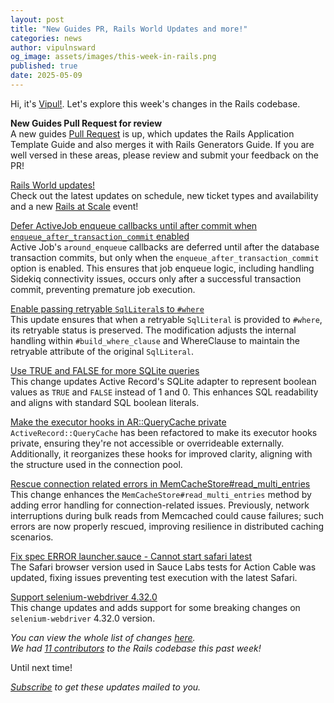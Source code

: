 ```yaml
---
layout: post
title: "New Guides PR, Rails World Updates and more!"
categories: news
author: vipulnsward
og_image: assets/images/this-week-in-rails.png
published: true
date: 2025-05-09
---
```


Hi, it's [Vipul!](https://www.saeloun.com/team/vipul/). Let's explore this week's changes in the Rails codebase.

**New Guides Pull Request for review**  
A new guides [Pull Request](https://github.com/rails/rails/pull/55020) is up, which updates the Rails Application Template Guide and also merges it with Rails Generators Guide.
If you are well versed in these areas, please review and submit your feedback on the PR!

[Rails World updates!](https://rubyonrails.org/2025/5/6/rails-world-2025-two-big-updates)  
Check out the latest updates on schedule, new ticket types and availability and a new [Rails at Scale](https://rubyonrails.org/world/2025/rails_at_scale) event!

[Defer ActiveJob enqueue callbacks until after commit when `enqueue_after_transaction_commit` enabled](https://github.com/rails/rails/pull/55004)  
Active Job's `around_enqueue` callbacks are deferred until after the database transaction commits, but only when the `enqueue_after_transaction_commit` option is enabled. 
This ensures that job enqueue logic, including handling Sidekiq connectivity issues, occurs only after a successful transaction commit, preventing premature job execution.

[Enable passing retryable `SqlLiteral`s to `#where`](https://github.com/rails/rails/pull/54951)  
This update ensures that when a retryable `SqlLiteral` is provided to `#where`, its retryable status is preserved. The modification adjusts the internal handling within `#build_where_clause` and WhereClause to maintain the retryable attribute of the original `SqlLiteral`.

[Use TRUE and FALSE for more SQLite queries](https://github.com/rails/rails/pull/55015)  
This change updates Active Record's SQLite adapter to represent boolean values as `TRUE` and `FALSE` instead of 1 and 0. This enhances SQL readability and aligns with standard SQL boolean literals.

[Make the executor hooks in AR::QueryCache private](https://github.com/rails/rails/pull/55007)  
`ActiveRecord::QueryCache` has been refactored to make its executor hooks private, ensuring they're not accessible or overrideable externally. Additionally, it reorganizes these hooks for improved clarity, aligning with the structure used in the connection pool.

[Rescue connection related errors in MemCacheStore#read_multi_entries](https://github.com/rails/rails/pull/55000)  
This change enhances the `MemCacheStore#read_multi_entries` method by adding error handling for connection-related issues. Previously, network interruptions during bulk reads from Memcached could cause failures; such errors are now properly rescued, improving resilience in distributed caching scenarios.

[Fix spec ERROR launcher.sauce - Cannot start safari latest](https://github.com/rails/rails/pull/55013)  
The Safari browser version used in Sauce Labs tests for Action Cable was updated, fixing issues preventing test execution with the latest Safari.

[Support selenium-webdriver 4.32.0](https://github.com/rails/rails/commit/8819ab5ba521ed93504a0797e2a5ef74081e4c0c)  
This change updates and adds support for some breaking changes on `selenium-webdriver` 4.32.0 version.

_You can view the whole list of changes [here](https://github.com/rails/rails/compare/@%7B2025-05-02%7D...main@%7B2025-05-09%7D)._  
_We had [11 contributors](https://contributors.rubyonrails.org/contributors/in-time-window/20250502-20250509) to the Rails codebase this past week!_

Until next time!

_[Subscribe](https://world.hey.com/this.week.in.rails) to get these updates mailed to you._
